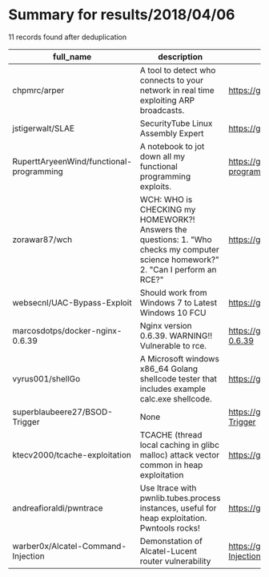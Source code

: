 
# Summary for results/2018/04/06
    
11 records found after deduplication

| full_name | description | html_url | matched_list | matched_count | pushed_at | size | stargazers_count | language | forks_count |
|------------------------------------------|------------------------------------------------------------------------------------------------------------------------------------|-------------------------------------------------------------|-----------------------|-----------------|---------------------------|--------|--------------------|------------|---------------|
| chpmrc/arper | A tool to detect who connects to your network in real time exploiting ARP broadcasts. | https://github.com/chpmrc/arper | ['exploit'] | 1 | 2018-04-06 13:21:34+00:00 | 985 | 30 | JavaScript | 2 |
| jstigerwalt/SLAE | SecurityTube Linux Assembly Expert | https://github.com/jstigerwalt/SLAE | ['shellcode'] | 1 | 2018-04-06 19:56:34+00:00 | 114 | 2 | Assembly | 0 |
| RuperttAryeenWind/functional-programming | A notebook to jot down all my functional programming exploits. | https://github.com/RuperttAryeenWind/functional-programming | ['exploit'] | 1 | 2018-04-06 19:48:00+00:00 | 12 | 0 | Java | 0 |
| zorawar87/wch | WCH: WHO is CHECKING my HOMEWORK?! Answers the questions: 1. "Who checks my computer science homework?" 2. "Can I perform an RCE?" | https://github.com/zorawar87/wch | ['rce'] | 1 | 2018-04-06 03:51:36+00:00 | 6 | 0 | Shell | 0 |
| websecnl/UAC-Bypass-Exploit | Should work from Windows 7 to Latest Windows 10 FCU | https://github.com/websecnl/UAC-Bypass-Exploit | ['exploit'] | 1 | 2018-04-06 12:57:16+00:00 | 28 | 2 | Python | 5 |
| marcosdotps/docker-nginx-0.6.39 | Nginx version 0.6.39. WARNING!! Vulnerable to rce. | https://github.com/marcosdotps/docker-nginx-0.6.39 | ['rce'] | 1 | 2018-04-06 09:59:13+00:00 | 5 | 0 | | 0 |
| vyrus001/shellGo | A Microsoft windows x86_64 Golang shellcode tester that includes example calc.exe shellcode. | https://github.com/vyrus001/shellGo | ['shellcode'] | 1 | 2018-04-06 17:23:14+00:00 | 6 | 53 | Go | 12 |
| superblaubeere27/BSOD-Trigger | None | https://github.com/superblaubeere27/BSOD-Trigger | ['exploit'] | 1 | 2018-04-06 08:57:56+00:00 | 10 | 2 | C++ | 0 |
| ktecv2000/tcache-exploitation | TCACHE (thread local caching in glibc malloc) attack vector common in heap exploitation | https://github.com/ktecv2000/tcache-exploitation | ['exploit'] | 1 | 2018-04-06 09:47:13+00:00 | 3 | 9 | C | 5 |
| andreafioraldi/pwntrace | Use ltrace with pwnlib.tubes.process instances, useful for heap exploitation. Pwntools rocks! | https://github.com/andreafioraldi/pwntrace | ['exploit'] | 1 | 2018-04-06 18:44:24+00:00 | 7 | 46 | Python | 4 |
| warber0x/Alcatel-Command-Injection | Demonstation of Alcatel-Lucent router vulnerability | https://github.com/warber0x/Alcatel-Command-Injection | ['command injection'] | 1 | 2018-04-06 22:59:19+00:00 | 0 | 0 | nan | 0 |
